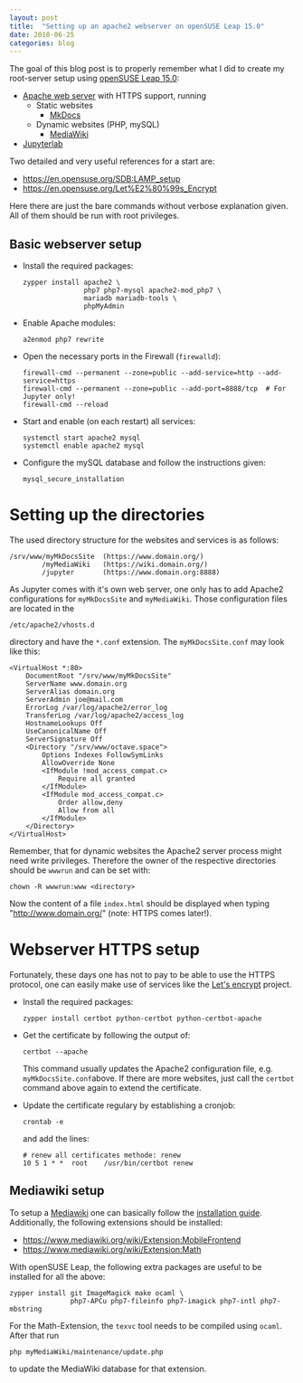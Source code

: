 ```yaml
---
layout: post
title:  "Setting up an apache2 webserver on openSUSE Leap 15.0"
date: 2018-06-25
categories: blog
---
```


The goal of this blog post is to properly remember what I did to create my root-server setup using [openSUSE Leap 15.0](https://software.opensuse.org/distributions/leap):

- [Apache web server](https://httpd.apache.org/) with HTTPS support, running
  - Static websites
    - [MkDocs](https://www.mkdocs.org/)
  - Dynamic websites (PHP, mySQL)
    - [MediaWiki](https://www.mediawiki.org/)
- [Jupyterlab](https://jupyterlab.readthedocs.io/en/stable/)

Two detailed and very useful references for a start are:

- https://en.opensuse.org/SDB:LAMP_setup
- https://en.opensuse.org/Let%E2%80%99s_Encrypt

Here there are just the bare commands without verbose explanation given.
All of them should be run with root privileges.

## Basic webserver setup

- Install the required packages:

      zypper install apache2 \
                     php7 php7-mysql apache2-mod_php7 \
                     mariadb mariadb-tools \
                     phpMyAdmin
                   
- Enable Apache modules:

      a2enmod php7 rewrite
    
- Open the necessary ports in the Firewall (`firewalld`):

      firewall-cmd --permanent --zone=public --add-service=http --add-service=https
      firewall-cmd --permanent --zone=public --add-port=8888/tcp  # For Jupyter only!
      firewall-cmd --reload

- Start and enable (on each restart) all services:

      systemctl start apache2 mysql
      systemctl enable apache2 mysql

- Configure the mySQL database and follow the instructions given:

      mysql_secure_installation



# Setting up the directories

The used directory structure for the websites and services is as follows:

    /srv/www/myMkDocsSite  (https://www.domain.org/)
            /myMediaWiki   (https://wiki.domain.org/)
            /jupyter       (https://www.domain.org:8888)

As Jupyter comes with it's own web server, one only has to add Apache2 configurations for `myMkDocsSite` and `myMediaWiki`.
Those configuration files are located in the

    /etc/apache2/vhosts.d

directory and have the `*.conf` extension.
The `myMkDocsSite.conf` may look like this:

````
<VirtualHost *:80>
    DocumentRoot "/srv/www/myMkDocsSite"
    ServerName www.domain.org
    ServerAlias domain.org
    ServerAdmin joe@mail.com
    ErrorLog /var/log/apache2/error_log
    TransferLog /var/log/apache2/access_log
    HostnameLookups Off
    UseCanonicalName Off
    ServerSignature Off
    <Directory "/srv/www/octave.space">
        Options Indexes FollowSymLinks
        AllowOverride None
        <IfModule !mod_access_compat.c>
            Require all granted
        </IfModule>
        <IfModule mod_access_compat.c>
            Order allow,deny
            Allow from all
        </IfModule>
    </Directory>
</VirtualHost>
````

Remember, that for dynamic websites the Apache2 server process might need write privileges.
Therefore the owner of the respective directories should be `wwwrun` and can be set with:

    chown -R wwwrun:www <directory>

Now the content of a file `index.html` should be displayed when typing "http://www.domain.org/" (note: HTTPS comes later!).



# Webserver HTTPS setup

Fortunately, these days one has not to pay to be able to use the HTTPS protocol, one can easily make use of services like the [Let's encrypt](https://letsencrypt.org/) project.

- Install the required packages:

      zypper install certbot python-certbot python-certbot-apache

- Get the certificate by following the output of:

      certbot --apache
      
  This command usually updates the Apache2 configuration file, e.g. `myMkDocsSite.conf`above.
  If there are more websites, just call the `certbot` command above again to extend the certificate.

- Update the certificate regulary by establishing a cronjob:

      crontab -e

  and add the lines:

      # renew all certificates methode: renew
      10 5 1 * *  root    /usr/bin/certbot renew

## Mediawiki setup

To setup a [Mediawiki](https://www.mediawiki.org/) one can basically follow the [installation guide](https://www.mediawiki.org/wiki/Installation).
Additionally, the following extensions should be installed:

- https://www.mediawiki.org/wiki/Extension:MobileFrontend
- https://www.mediawiki.org/wiki/Extension:Math

With openSUSE Leap, the following extra packages are useful to be installed for all the above:

    zypper install git ImageMagick make ocaml \
                   php7-APCu php7-fileinfo php7-imagick php7-intl php7-mbstring

For the Math-Extension, the `texvc` tool needs to be compiled using `ocaml`.
After that run

    php myMediaWiki/maintenance/update.php
    
to update the MediaWiki database for that extension.
